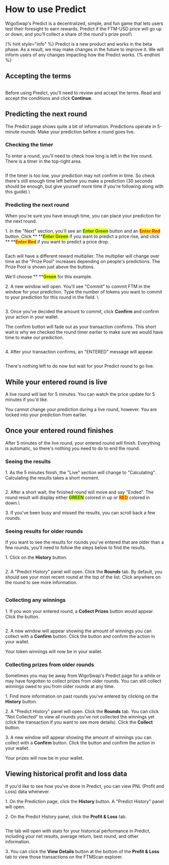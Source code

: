 # How to use Predict

WigoSwap's Predict is a decentralized, simple, and fun game that lets users test their foresight to earn rewards. Predict if the FTM-USD price will go up or down, and you'll collect a share of the round's prize pool!\


{% hint style="info" %}
Predict is a new product and works in the beta phase. As a result, we may make changes in the future to improve it. We will inform users of any changes impacting how the Predict works.
{% endhint %}

## Accepting the terms

<figure><img src="../../.gitbook/assets/Disc.jpg" alt=""><figcaption></figcaption></figure>

Before using Predict, you’ll need to review and accept the terms. Read and accept the conditions and click **Continue**.



## Predicting the next round

The Predict page shows quite a bit of information. Predictions operate in 5-minute rounds. Make your prediction before a round goes live.



### Checking the timer

To enter a round, you'll need to check how long is left in the live round. There is a timer in the top-right area.

<figure><img src="../../.gitbook/assets/B41A7B77-C79E-486A-A17C-C8F38C4A5C52_1_201_a.jpeg" alt=""><figcaption></figcaption></figure>

If the timer is too low, your prediction may not confirm in time. So check there's still enough time left before you make a prediction (30 seconds should be enough, but give yourself more time if you're following along with this guide).\


### Predicting the next round

When you're sure you have enough time, you can place your prediction for the next round.

1\. In the "Next" section, you'll see an <mark style="color:green;">**Enter Green**</mark> button and an <mark style="color:red;">**Enter Red**</mark> button. Click ** **<mark style="color:green;">**Enter Green**</mark> if you want to predict a price rise, and click ** **<mark style="color:red;">**Enter Red**</mark> if you want to predict a price drop.

<figure><img src="../../.gitbook/assets/RedGreen.jpg" alt=""><figcaption></figcaption></figure>

Each will have a different reward multiplier. The multiplier will change over time as the "Prize Pool" increases depending on people's predictions. The Prize Pool is shown just above the buttons.

We'll choose ** **<mark style="color:green;">**Green**</mark> for this example.



2\. A new window will open. You'll see "Commit" to commit FTM in the window for your prediction. Type the number of tokens you want to commit to your prediction for this round in the field. \


<figure><img src="../../.gitbook/assets/Commit.jpg" alt=""><figcaption></figcaption></figure>

3\. Once you've decided the amount to commit, click **Confirm** and confirm your action in your wallet.

The confirm button will fade out as your transaction confirms. This short wait is why we checked the round timer earlier to make sure we would have time to make our prediction.

<figure><img src="../../.gitbook/assets/Confirm.jpg" alt=""><figcaption></figcaption></figure>

4\. After your transaction confirms, an "ENTERED" message will appear.

<figure><img src="../../.gitbook/assets/Entered.jpg" alt=""><figcaption></figcaption></figure>

There's nothing left to do now but wait for your Predict round to go live.

## While your entered round is live

A live round will last for 5 minutes. You can watch the price update for 5 minutes if you'd like.&#x20;

You cannot change your prediction during a live round, however. You are locked into your prediction from earlier.

## Once your entered round finishes

After 5 minutes of the live round, your entered round will finish. Everything is automatic, so there's nothing you need to do to end the round.

### Seeing the results

1\. As the 5 minutes finish, the "Live" section will change to "Calculating". Calculating the results takes a short moment.

<figure><img src="../../.gitbook/assets/Calculating (2).jpg" alt=""><figcaption></figcaption></figure>

2\. After a short wait, the finished round will move and say "Ended". The round result will display either <mark style="color:green;">**GREEN**</mark> colored in up or <mark style="color:red;">**RED**</mark> colored in down.\


3\. If you've been busy and missed the results, you can scroll back a few rounds.



### Seeing results for older rounds

If you want to see the results for rounds you've entered that are older than a few rounds, you'll need to follow the steps below to find the results.

1\. Click on the **History** button.

<figure><img src="../../.gitbook/assets/History.jpg" alt=""><figcaption></figcaption></figure>

2\. A "Predict History" panel will open. Click the **Rounds** tab. By default, you should see your most recent round at the top of the list. Click anywhere on the round to see more information.

<figure><img src="../../.gitbook/assets/Rounds.jpg" alt=""><figcaption></figcaption></figure>

### Collecting any winnings

1\. If you won your entered round, a **Collect Prizes** button would appear. Click the button.

<figure><img src="../../.gitbook/assets/Collect.jpg" alt=""><figcaption></figcaption></figure>

2\. A new window will appear showing the amount of winnings you can collect with a **Confirm** button. Click the button and confirm the action in your wallet.

Your token winnings will now be in your wallet.

###

### Collecting prizes from older rounds

Sometimes you may be away from WigoSwap's Predict page for a while or may have forgotten to collect prizes from older rounds. You can still collect winnings owed to you from older rounds at any time.



1\. Find more information on past rounds you've entered by clicking on the **History** button.

2\. A "Predict History" panel will open. Click the **Rounds** tab. You can click "Not Collected" to view all rounds you've not collected the winnings yet (click the transaction if you want to see more details). Click the **Collect** button.

3\. A new window will appear showing the amount of winnings you can collect with a **Confirm** button. Click the button and confirm the action in your wallet.

Your prizes will now be in your wallet.

## Viewing historical profit and loss data

If you'd like to see how you've done in Predict, you can view PNL (Profit and Loss) data whenever.



1\. On the Prediction page, click the **History** button. A "Predict History" panel will open.

2\. On the Predict History panel, click the **Profit & Loss** tab.

<figure><img src="../../.gitbook/assets/ProfitLoss.jpg" alt=""><figcaption></figcaption></figure>

The tab will open with stats for your historical performance in Predict, including your net results, average return, best round, and other information.

3\. You can click the **View Details** button at the bottom of the **Profit & Loss** tab to view those transactions on the FTMScan explorer.

